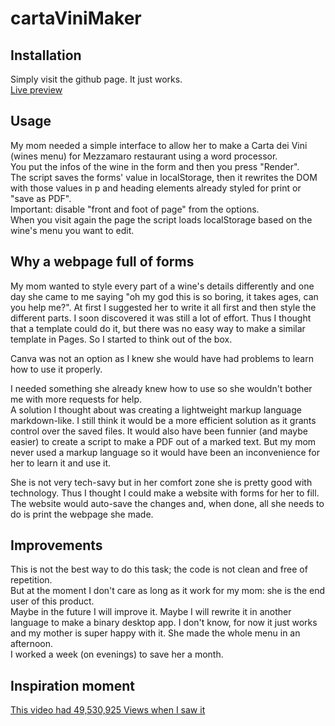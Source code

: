 # cartaViniMaker
## Installation
Simply visit the github page. It just works.  
[Live preview](https://andreaiaia.github.io/cartaViniMaker/)
## Usage
My mom needed a simple interface to allow her to make a Carta dei Vini (wines menu) for Mezzamaro restaurant using a word processor.  
You put the infos of the wine in the form and then you press "Render".  
The script saves the forms' value in localStorage, then it rewrites the DOM with those values in p and heading elements already styled for print or "save as PDF".  
Important: disable "front and foot of page" from the options.  
When you visit again the page the script loads localStorage based on the wine's menu you want to edit.

## Why a webpage full of forms
My mom wanted to style every part of a wine's details differently and one day she came to me saying "oh my god this is so boring, it takes ages, can you help me?".
At first I suggested her to write it all first and then style the different parts. I soon discovered it was still a lot of effort. Thus I thought that a template could do it, but there was no easy way to make a similar template in Pages. So I started to think out of the box.

Canva was not an option as I knew she would have had problems to learn how to use it properly.

I needed something she already knew how to use so she wouldn't bother me with more requests for help.  
A solution I thought about was creating a lightweight markup language markdown-like. I still think it would be a more efficient solution as it grants control over the saved files. It would also have been funnier (and maybe easier) to create a script to make a PDF out of a marked text. But my mom never used a markup language so it would have been an inconvenience for her to learn it and use it.

She is not very tech-savy but in her comfort zone she is pretty good with technology. Thus I thought I could make a website with forms for her to fill. The website would auto-save the changes and, when done, all she needs to do is print the webpage she made.

## Improvements
This is not the best way to do this task; the code is not clean and free of repetition.  
But at the moment I don't care as long as it work for my mom: she is the end user of this product.  
Maybe in the future I will improve it. Maybe I will rewrite it in another language to make a binary desktop app. I don't know, for now it just works and my mother is super happy with it. She made the whole menu in an afternoon.  
I worked a week (on evenings) to save her a month.

## Inspiration moment
[This video had 49,530,925 Views when I saw it](https://www.youtube.com/watch?v=BxV14h0kFs0)
